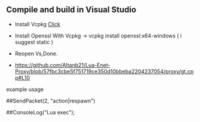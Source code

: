
## Compile and build in Visual Studio
* Install Vcpkg  <a href="https://github.com/microsoft/vcpkg/#quick-start-windows">Click</a>
* Install Openssl With Vcpkg -> vcpkg install openssl:x64-windows ( i suggest static )
* Reopen Vs,Done.

* https://github.com/Altanb21/Lua-Enet-Proxy/blob/57fbc3cbe5f751719ce350d10bbeba2204237054/proxy/gt.cpp#L10

example usage

##SendPacket(2, "action|respawn")  

##ConsoleLog("Lua exec");


